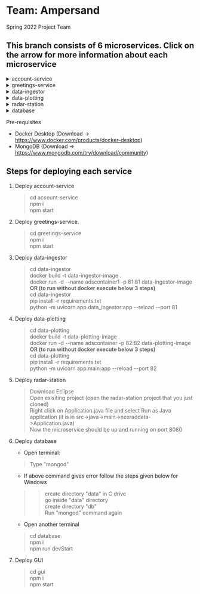 # Team: Ampersand
Spring 2022 Project Team 

## This branch consists of 6 microservices. Click on the arrow for more information about each microservice
<details>
           <summary>account-service</summary>
           <p>Contains google-authentication for user</p>
</details>
<details>
           <summary>greetings-service</summary>
           <p>Fetches username from google-authentication service</p>
</details>
<details>
           <summary>data-ingestor</summary>
           <p>Fetches URL from AWS</p>
</details>
<details>
           <summary>data-plotting</summary>
           <p>Plots the image from file written</p>
</details>
<details>
           <summary>radar-station</summary>
           <p>Gets the equivalent radar station code for the queried city</p>
</details>
<details>
           <summary>database</summary>
           <p>Keeps record of all user history. This service is also the API Gateway of our application. It redirects all the requests from the frontend to all other microservices and connects with DB to store and retrieve user history.</p>
</details>

Pre-requisites
- Docker Desktop (Download -> https://www.docker.com/products/docker-desktop)
- MongoDB (Download -> https://www.mongodb.com/try/download/community)

## Steps for deploying each service

1. Deploy account-service
    > cd account-service <br/>
    > npm i <br/>
    > npm start <br/>

2. Deploy greetings-service.
    > cd greetings-service <br/>
    > npm i <br/>
    > npm start <br/>

3. Deploy data-ingestor
    > cd data-ingestor <br/>
    > docker build -t data-ingestor-image . <br/>
    > docker run -d --name adscontainer1 -p 81:81 data-ingestor-image <br/>
    > **OR (to run without docker execute below 3 steps)** <br/>
    > cd data-ingestor <br/>
    > pip install -r requirements.txt <br/>
    > python -m uvicorn app.data_ingestor:app --reload --port 81 <br/>

4. Deploy data-plotting
    > cd data-plotting <br/>
    > docker build -t data-plotting-image .<br/>
    > docker run -d --name adscontainer -p 82:82 data-plotting-image <br/>
    > **OR (to run without docker execute below 3 steps)** <br/>
    > cd data-plotting <br/>
    > pip install -r requirements.txt  <br/>
    > python -m uvicorn app.main:app --reload --port 82 <br/>

5. Deploy radar-station
    > Download Eclipse <br/>
    > Open exisiting project (open the radar-station project that you just cloned) <br/>
    > Right click on Application.java file and select Run as Java application (it is in src->java->main->nexraddata->Application.java) <br/>
    > Now the microservice should be up and running on port 8080 <br/>

6. Deploy database
    - Open terminal: <br/>
    > Type "mongod" <br/>
    - If above command gives error follow the steps given below for Windows <br/>
    >> create directory "data" in C drive<br/>
    >> go inside "data" directory<br/>
    >> create directory "db"<br/>
    >> Run "mongod" command again<br/>
    - Open another terminal<br/>
    > cd database<br/>
    > npm i <br/>
    > npm run devStart<br/>
    
7. Deploy GUI
    > cd gui <br/>
    > npm i <br/>
    > npm start <br/>
